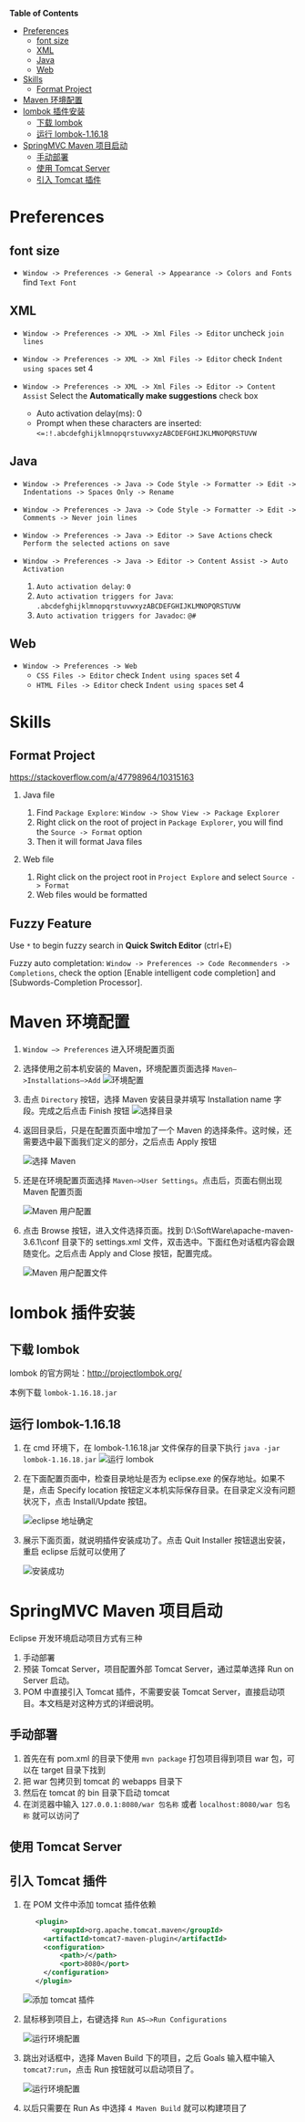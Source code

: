 <!-- markdown-toc start - Don't edit this section. Run M-x markdown-toc-generate-toc again -->
**Table of Contents**

- [Preferences](#preferences)
    - [font size](#font-size)
    - [XML](#xml)
    - [Java](#java)
    - [Web](#web)
- [Skills](#skills)
    - [Format Project](#format-project)
- [Maven 环境配置](#maven-环境配置)
- [lombok 插件安装](#lombok-插件安装)
    - [下载 lombok](#下载-lombok)
    - [运行 lombok-1.16.18](#运行-lombok-11618)
- [SpringMVC Maven 项目启动](#springmvc-maven-项目启动)
    - [手动部署](#手动部署)
    - [使用 Tomcat Server](#使用-tomcat-server)
    - [引入 Tomcat 插件](#引入-tomcat-插件)

<!-- markdown-toc end -->

# Preferences
## font size
- `Window -> Preferences -> General -> Appearance -> Colors and Fonts` find `Text Font`

## XML
- `Window -> Preferences -> XML -> Xml Files -> Editor` uncheck `join lines`
- `Window -> Preferences -> XML -> Xml Files -> Editor` check `Indent using spaces` set 4

- `Window -> Preferences -> XML -> Xml Files -> Editor -> Content Assist` Select the **Automatically make suggestions** check box
  - Auto activation delay(ms): 0
  - Prompt when these characters are inserted: `<=:!.abcdefghijklmnopqrstuvwxyzABCDEFGHIJKLMNOPQRSTUVW`


## Java
- `Window -> Preferences -> Java -> Code Style -> Formatter -> Edit -> Indentations -> Spaces Only -> Rename`

- `Window -> Preferences -> Java -> Code Style -> Formatter -> Edit -> Comments -> Never join lines`

- `Window -> Preferences -> Java -> Editor -> Save Actions` check `Perform the selected actions on save`

- `Window -> Preferences -> Java -> Editor -> Content Assist -> Auto Activation`
  1. `Auto activation delay`: `0`
  2. `Auto activation triggers for Java`: `.abcdefghijklmnopqrstuvwxyzABCDEFGHIJKLMNOPQRSTUVW`
  3. `Auto activation triggers for Javadoc`: `@#`

## Web
- `Window -> Preferences -> Web` 
  - `CSS Files -> Editor` check `Indent using spaces` set 4
  - `HTML Files -> Editor` check `Indent using spaces` set 4

# Skills
## Format Project
https://stackoverflow.com/a/47798964/10315163

1. Java file
   1. Find `Package Explore`: `Window -> Show View -> Package Explorer`
   2. Right click on the root of project in `Package Explorer`, you will find the `Source -> Format` option
   3. Then it will format Java files

2. Web file
   1. Right click on the project root in `Project Explore` and select `Source -> Format`
   2. Web files would be formatted

## Fuzzy Feature
Use `*` to begin fuzzy search in **Quick Switch Editor** (ctrl+E)

Fuzzy auto completation: `Window -> Preferences -> Code Recommenders -> Completions`, check the option [Enable intelligent code completion] and [Subwords-Completion Processor].


# Maven 环境配置

1. `Window —> Preferences` 进入环境配置页面

2. 选择使用之前本机安装的 Maven，环境配置页面选择 `Maven–>Installations–>Add`
   ![环境配置](./img/Eclipse/Maven/eclipse-maven.png)

3. 击点 `Directory` 按钮，选择 Maven 安装目录并填写 Installation name 字段。完成之后点击 Finish 按钮
   ![选择目录](./img/Eclipse/Maven/maven-dir.png)

4. 返回目录后，只是在配置页面中增加了一个 Maven 的选择条件。这时候，还需要选中最下面我们定义的部分，之后点击 Apply 按钮

   ![选择 Maven](./img/Eclipse/Maven/choose-maven.png)

5. 还是在环境配置页面选择 `Maven–>User Settings`。点击后，页面右侧出现 Maven 配置页面

   ![Maven 用户配置](./img/Eclipse/Maven/maven-user-settings.png)
   
6. 点击 Browse 按钮，进入文件选择页面。找到 D:\SoftWare\apache-maven-3.6.1\conf 目录下的 settings.xml 文件，双击选中。下面红色对话框内容会跟随变化。之后点击 Apply and Close 按钮，配置完成。

   ![Maven 用户配置文件](./img/Eclipse/Maven/fill-user-settings.png)


# lombok 插件安装
## 下载 lombok
lombok 的官方网址：http://projectlombok.org/

本例下载 `lombok-1.16.18.jar`

## 运行 lombok-1.16.18
1. 在 cmd 环境下，在 lombok-1.16.18.jar 文件保存的目录下执行 `java -jar lombok-1.16.18.jar`
   ![运行 lombok](./img/Eclipse/lombok/lombok-run.png)
   
2. 在下面配置页面中，检查目录地址是否为 eclipse.exe 的保存地址。如果不是，点击 Specify location 按钮定义本机实际保存目录。在目录定义没有问题状况下，点击 Install/Update 按钮。

   ![eclipse 地址确定](./img/Eclipse/lombok/lombok-config.png)

3. 展示下面页面，就说明插件安装成功了。点击 Quit Installer 按钮退出安装，重启 eclipse 后就可以使用了

   ![安装成功](./img/Eclipse/lombok/lombok-success.png)

# SpringMVC Maven 项目启动
Eclipse 开发环境启动项目方式有三种

1. 手动部署
2. 预装 Tomcat Server，项目配置外部 Tomcat Server，通过菜单选择 Run on Server 启动。
3. POM 中直接引入 Tomcat 插件，不需要安装 Tomcat Server，直接启动项目。本文档是对这种方式的详细说明。

## 手动部署
1. 首先在有 pom.xml 的目录下使用 `mvn package` 打包项目得到项目 war 包，可以在 target 目录下找到
2. 把 war 包拷贝到 tomcat 的 webapps 目录下
3. 然后在 tomcat 的 bin 目录下启动 tomcat
4. 在浏览器中输入 `127.0.0.1:8080/war 包名称` 或者 `localhost:8080/war 包名称` 就可以访问了

## 使用 Tomcat Server
## 引入 Tomcat 插件

1. 在 POM 文件中添加 tomcat 插件依赖

   ```xml
      <plugin>
          <groupId>org.apache.tomcat.maven</groupId>
      	<artifactId>tomcat7-maven-plugin</artifactId>
      	<configuration>
      		<path>/</path>
      		<port>8080</port>
      	</configuration>
      </plugin>
      ```


   ![添加 tomcat 插件](./img/Eclipse/Start/tomcat-plugin.png)


2. 鼠标移到项目上，右键选择 `Run AS—>Run Configurations`

   ![运行环境配置](./img/Eclipse/Start/run-configurations.png)

3. 跳出对话框中，选择 Maven Build 下的项目，之后 Goals 输入框中输入 `tomcat7:run`，点击 Run 按钮就可以启动项目了。

   ![运行环境配置](./img/Eclipse/Start/run-configurations.png)

4. 以后只需要在 Run As 中选择 `4 Maven Build` 就可以构建项目了

